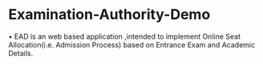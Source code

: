 # Examination-Authority-Demo
• EAD is an web based application ,intended to implement Online Seat Allocation(i.e. Admission Process) based on Entrance Exam and Academic Details.
